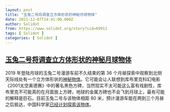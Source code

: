 ```yaml
---
layout: post
title: "玉兔二号将调查立方体形状的神秘月球物体"
date: 2021-12-07T14:41:00.000Z
author: Solidot
from: https://www.solidot.org/story?sid=69911
tags: [ Solidot ]
categories: [ Solidot ]
---
```

<!--1638888060000-->
[玉兔二号将调查立方体形状的神秘月球物体](https://www.solidot.org/story?sid=69911)
------

<div>
2019 年登陆月球的玉兔二号漫游车前不久结束的第 36 个月昼探索中观察到北侧天际线处有一个立方体形状的<a href="https://mp.weixin.qq.com/s/dpKkjWHk9tay3JERnrfuUw">神秘物体</a>。它可能会让人联想到库布里克科幻电影《2001太空奥德赛》中的著名黑色方碑，当然现实不太可能这么富有戏剧性，库布里克不可能真的在月面放上方碑，地球的金属方碑也不会飞到月球上，最有可能的解释是巨石。目前玉兔二号与该物体相距 80 米，预计漫游车能在两到三个月昼之后抵达，中国科学家<a href="https://science.slashdot.org/story/21/12/06/1841248/china-moon-rover-will-investigate-cube-shaped-mystery-object-on-lunar-far-side" target="_blank">已经计划探索该物体</a>。
</div>
